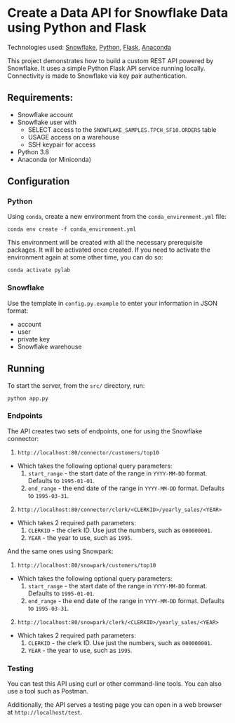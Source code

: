 # Create a Data API for Snowflake Data using Python and Flask
Technologies used: [Snowflake](https://snowflake.com/), [Python](https://www.python.org/), 
[Flask](https://palletsprojects.com/p/flask/), [Anaconda](https://www.anaconda.com/)

This project demonstrates how to build a custom REST API powered by Snowflake. 
It uses a simple Python Flask API service running locally. Connectivity is made to 
Snowflake via key pair authentication.

## Requirements:
* Snowflake account
* Snowflake user with
  * SELECT access to the `SNOWFLAKE_SAMPLES.TPCH_SF10.ORDERS` table
  * USAGE access on a warehouse
  * SSH keypair for access
* Python 3.8
* Anaconda (or Miniconda)

## Configuration
### Python
Using `conda`, create a new environment from the `conda_environment.yml` file:
```
conda env create -f conda_environment.yml
```

This environment will be created with all the necessary prerequisite packages.
It will be activated once created. If you need to activate the environment
again at some other time, you can do so:
```
conda activate pylab
```

### Snowflake
Use the template in `config.py.example` to enter your information in JSON format:
* account
* user
* private key
* Snowflake warehouse


## Running
To start the server, from the `src/` directory, run:
```
python app.py
```

### Endpoints
The API creates two sets of endpoints, one for using the Snowflake connector:
1. `http://localhost:80/connector/customers/top10`
  * Which takes the following optional query parameters:
    1. `start_range` - the start date of the range in `YYYY-MM-DD` format. Defaults to `1995-01-01`.
    1. `end_range` - the end date of the range in `YYYY-MM-DD` format. Defaults to `1995-03-31`.
2. `http://localhost:80/connector/clerk/<CLERKID>/yearly_sales/<YEAR>`
  * Which takes 2 required path parameters:
    1. `CLERKID` - the clerk ID. Use just the numbers, such as `000000001`.
    2. `YEAR` - the year to use, such as `1995`.

And the same ones using Snowpark:
1. `http://localhost:80/snowpark/customers/top10`
  * Which takes the following optional query parameters:
    1. `start_range` - the start date of the range in `YYYY-MM-DD` format. Defaults to `1995-01-01`.
    1. `end_range` - the end date of the range in `YYYY-MM-DD` format. Defaults to `1995-03-31`.
2. `http://localhost:80/snowpark/clerk/<CLERKID>/yearly_sales/<YEAR>`
  * Which takes 2 required path parameters:
    1. `CLERKID` - the clerk ID. Use just the numbers, such as `000000001`.
    2. `YEAR` - the year to use, such as `1995`.

### Testing
You can test this API using curl or other command-line tools. You can also use a tool such as
Postman.

Additionally, the API serves a testing page you can open in a web browser at `http://localhost/test`.

